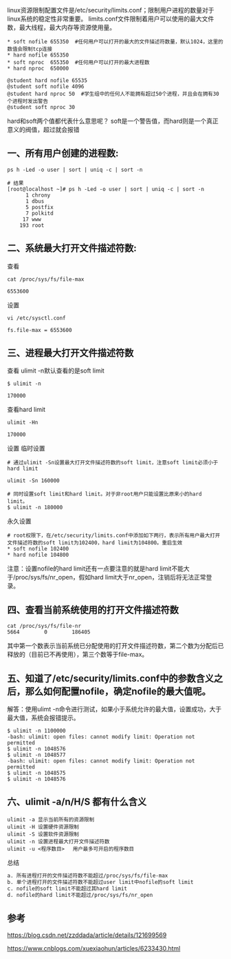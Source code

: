 linux资源限制配置文件是/etc/security/limits.conf；限制用户进程的数量对于linux系统的稳定性非常重要。
limits.conf文件限制着用户可以使用的最大文件数，最大线程，最大内存等资源使用量。
```shell
* soft nofile 655350  #任何用户可以打开的最大的文件描述符数量，默认1024，这里的数值会限制tcp连接
* hard nofile 655350
* soft nproc  655350  #任何用户可以打开的最大进程数
* hard nproc  650000
 
@student hard nofile 65535
@student soft nofile 4096
@student hard nproc 50  #学生组中的任何人不能拥有超过50个进程，并且会在拥有30个进程时发出警告
@student soft nproc 30
```
hard和soft两个值都代表什么意思呢？
soft是一个警告值，而hard则是一个真正意义的阀值，超过就会报错
## 一、所有用户创建的进程数:
```shell
ps h -Led -o user | sort | uniq -c | sort -n

# 结果
[root@localhost ~]# ps h -Led -o user | sort | uniq -c | sort -n
      1 chrony
      1 dbus
      5 postfix
      7 polkitd
     17 www
    193 root

```
## 二、系统最大打开文件描述符数:
查看
```shell
cat /proc/sys/fs/file-max

6553600
```
设置
```shell
vi /etc/sysctl.conf

fs.file-max = 6553600
```
## 三、进程最大打开文件描述符数
查看
ulimit -n默认查看的是soft limit
```shell
$ ulimit -n

170000
```
查看hard limit
```shell
ulimit -Hn

170000
```
设置
临时设置
```shell
# 通过ulimit -Sn设置最大打开文件描述符数的soft limit，注意soft limit必须小于hard limit

ulimit -Sn 160000

# 同时设置soft limit和hard limit。对于非root用户只能设置比原来小的hard limit。
$ ulimit -n 180000
```
永久设置
```shell
# root权限下，在/etc/security/limits.conf中添加如下两行，表示所有用户最大打开文件描述符数的soft limit为102400，hard limit为104800。重启生效
* soft nofile 102400
* hard nofile 104800
```
注意：设置nofile的hard limit还有一点要注意的就是hard limit不能大于/proc/sys/fs/nr_open，假如hard limit大于nr_open，注销后将无法正常登录。
## 四、查看当前系统使用的打开文件描述符数
```shell
cat /proc/sys/fs/file-nr
5664        0        186405
```
其中第一个数表示当前系统已分配使用的打开文件描述符数，第二个数为分配后已释放的（目前已不再使用），第三个数等于file-max。

## 五、知道了/etc/security/limits.conf中的参数含义之后，那么如何配置nofile，确定nofile的最大值呢。
解答：使用ulimt -n命令进行测试，如果小于系统允许的最大值，设置成功，大于最大值，系统会报错提示。
```shell
$ ulimit -n 1100000
-bash: ulimit: open files: cannot modify limit: Operation not permitted
$ ulimit -n 1048576
$ ulimit -n 1048577
-bash: ulimit: open files: cannot modify limit: Operation not permitted
$ ulimit -n 1048575
$ ulimit -n 1048576
```
## 六、ulimit -a/n/H/S 都有什么含义
```shell
ulimit -a 显示当前所有的资源限制
ulimit -H 设置硬件资源限制
ulimit -S 设置软件资源限制
ulimit -n 设置进程最大打开文件描述符数
ulimit -u <程序数目> 　用户最多可开启的程序数目
```
总结
```txt
a. 所有进程打开的文件描述符数不能超过/proc/sys/fs/file-max
b. 单个进程打开的文件描述符数不能超过user limit中nofile的soft limit
c. nofile的soft limit不能超过其hard limit
d. nofile的hard limit不能超过/proc/sys/fs/nr_open
```
## 参考
https://blog.csdn.net/zzddada/article/details/121699569

https://www.cnblogs.com/xuexiaohun/articles/6233430.html